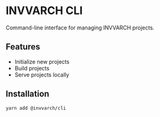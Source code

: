 # INVVARCH CLI

Command-line interface for managing INVVARCH projects.

## Features

- Initialize new projects
- Build projects
- Serve projects locally

## Installation

```bash
yarn add @invvarch/cli

```
